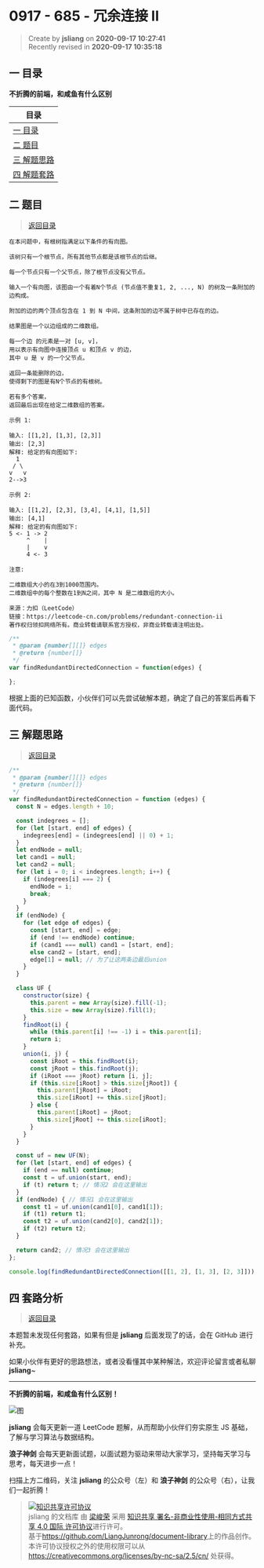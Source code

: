 0917 - 685 - 冗余连接 II
===

> Create by **jsliang** on **2020-09-17 10:27:41**  
> Recently revised in **2020-09-17 10:35:18**

## <a name="chapter-one" id="chapter-one"></a>一 目录

**不折腾的前端，和咸鱼有什么区别**

| 目录 |
| --- |
| [一 目录](#chapter-one) |
| <a name="catalog-chapter-two" id="catalog-chapter-two"></a>[二 题目](#chapter-two) |
| <a name="catalog-chapter-three" id="catalog-chapter-three"></a>[三 解题思路](#chapter-three) |
| <a name="catalog-chapter-four" id="catalog-chapter-four"></a>[四 解题套路](#chapter-four) |

## <a name="chapter-two" id="chapter-two"></a>二 题目

> [返回目录](#chapter-one)

```
在本问题中，有根树指满足以下条件的有向图。

该树只有一个根节点，所有其他节点都是该根节点的后继。

每一个节点只有一个父节点，除了根节点没有父节点。

输入一个有向图，该图由一个有着N个节点 (节点值不重复1, 2, ..., N) 的树及一条附加的边构成。

附加的边的两个顶点包含在 1 到 N 中间，这条附加的边不属于树中已存在的边。

结果图是一个以边组成的二维数组。

每一个边 的元素是一对 [u, v]，
用以表示有向图中连接顶点 u 和顶点 v 的边，
其中 u 是 v 的一个父节点。

返回一条能删除的边，
使得剩下的图是有N个节点的有根树。

若有多个答案，
返回最后出现在给定二维数组的答案。

示例 1:

输入: [[1,2], [1,3], [2,3]]
输出: [2,3]
解释: 给定的有向图如下:
  1
 / \
v   v
2-->3

示例 2:

输入: [[1,2], [2,3], [3,4], [4,1], [1,5]]
输出: [4,1]
解释: 给定的有向图如下:
5 <- 1 -> 2
     ^    |
     |    v
     4 <- 3

注意:

二维数组大小的在3到1000范围内。
二维数组中的每个整数在1到N之间，其中 N 是二维数组的大小。

来源：力扣（LeetCode）
链接：https://leetcode-cn.com/problems/redundant-connection-ii
著作权归领扣网络所有。商业转载请联系官方授权，非商业转载请注明出处。
```

```js
/**
 * @param {number[][]} edges
 * @return {number[]}
 */
var findRedundantDirectedConnection = function(edges) {

};
```

根据上面的已知函数，小伙伴们可以先尝试破解本题，确定了自己的答案后再看下面代码。

## <a name="chapter-three" id="chapter-three"></a>三 解题思路

> [返回目录](#chapter-one)

```js
/**
 * @param {number[][]} edges
 * @return {number[]}
 */
var findRedundantDirectedConnection = function (edges) {
  const N = edges.length + 10;

  const indegrees = [];
  for (let [start, end] of edges) {
    indegrees[end] = (indegrees[end] || 0) + 1;
  }
  let endNode = null;
  let cand1 = null;
  let cand2 = null;
  for (let i = 0; i < indegrees.length; i++) {
    if (indegrees[i] === 2) {
      endNode = i;
      break;
    }
  }
  if (endNode) {
    for (let edge of edges) {
      const [start, end] = edge;
      if (end !== endNode) continue;
      if (cand1 === null) cand1 = [start, end];
      else cand2 = [start, end];
      edge[1] = null; // 为了让这两条边最后union
    }
  }

  class UF {
    constructor(size) {
      this.parent = new Array(size).fill(-1);
      this.size = new Array(size).fill(1);
    }
    findRoot(i) {
      while (this.parent[i] !== -1) i = this.parent[i];
      return i;
    }
    union(i, j) {
      const iRoot = this.findRoot(i);
      const jRoot = this.findRoot(j);
      if (iRoot === jRoot) return [i, j];
      if (this.size[iRoot] > this.size[jRoot]) {
        this.parent[jRoot] = iRoot;
        this.size[iRoot] += this.size[jRoot];
      } else {
        this.parent[iRoot] = jRoot;
        this.size[jRoot] += this.size[iRoot];
      }
    }
  }

  const uf = new UF(N);
  for (let [start, end] of edges) {
    if (end == null) continue;
    const t = uf.union(start, end);
    if (t) return t; // 情况2 会在这里输出
  }
  if (endNode) { // 情况1 会在这里输出
    const t1 = uf.union(cand1[0], cand1[1]);
    if (t1) return t1;
    const t2 = uf.union(cand2[0], cand2[1]);
    if (t2) return t2;
  }

  return cand2; // 情况3 会在这里输出
};

console.log(findRedundantDirectedConnection([[1, 2], [1, 3], [2, 3]])); // [2, 3]
```

## <a name="chapter-four" id="chapter-four"></a>四 套路分析

> [返回目录](#chapter-one)

本题暂未发现任何套路，如果有但是 **jsliang** 后面发现了的话，会在 GitHub 进行补充。

如果小伙伴有更好的思路想法，或者没看懂其中某种解法，欢迎评论留言或者私聊 **jsliang**~

---

**不折腾的前端，和咸鱼有什么区别！**

![图](https://github.com/LiangJunrong/document-library/blob/master/public-repertory/img/z-index-small.png?raw=true)

**jsliang** 会每天更新一道 LeetCode 题解，从而帮助小伙伴们夯实原生 JS 基础，了解与学习算法与数据结构。

**浪子神剑** 会每天更新面试题，以面试题为驱动来带动大家学习，坚持每天学习与思考，每天进步一点！

扫描上方二维码，关注 **jsliang** 的公众号（左）和 **浪子神剑** 的公众号（右），让我们一起折腾！

> <a rel="license" href="http://creativecommons.org/licenses/by-nc-sa/4.0/"><img alt="知识共享许可协议" style="border-width:0" src="https://i.creativecommons.org/l/by-nc-sa/4.0/88x31.png" /></a><br /><span xmlns:dct="http://purl.org/dc/terms/" property="dct:title">jsliang 的文档库</span> 由 <a xmlns:cc="http://creativecommons.org/ns#" href="https://github.com/LiangJunrong/document-library" property="cc:attributionName" rel="cc:attributionURL">梁峻荣</a> 采用 <a rel="license" href="http://creativecommons.org/licenses/by-nc-sa/4.0/">知识共享 署名-非商业性使用-相同方式共享 4.0 国际 许可协议</a>进行许可。<br />基于<a xmlns:dct="http://purl.org/dc/terms/" href="https://github.com/LiangJunrong/document-library" rel="dct:source">https://github.com/LiangJunrong/document-library</a>上的作品创作。<br />本许可协议授权之外的使用权限可以从 <a xmlns:cc="http://creativecommons.org/ns#" href="https://creativecommons.org/licenses/by-nc-sa/2.5/cn/" rel="cc:morePermissions">https://creativecommons.org/licenses/by-nc-sa/2.5/cn/</a> 处获得。